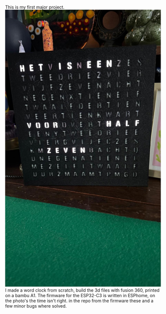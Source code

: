 This is my first major project. 
![Alt text](photo/letterswithdiffuser.jpg)
I made a word clock from scratch, build the 3d files with fusion 360, printed on a bambu A1. 
The firmware for the ESP32-C3 is written in ESPhome, on the photo's the time isn't right. in the repo from the firmware these and a few minor bugs where solved. 

